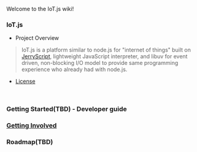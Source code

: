 Welcome to the IoT.js wiki!

### IoT.js
- Project Overview
> IoT.js is a platform similar to node.js for "internet of things" built on
> [JerryScript](https://github.com/Samsung/JerryScript), lightweight JavaScript interpreter,
> and libuv for event driven, non-blocking I/O model to provide same programming experience
> who already had with node.js.

- [License](https://github.com/Samsung/IoT.js/wiki/License)
<br>

### Getting Started(TBD) - Developer guide
### [Getting Involved](https://github.com/Samsung/IoT.js/wiki/Getting-involved)
### Roadmap(TBD)